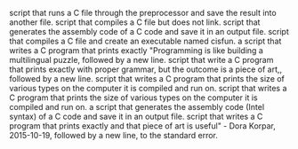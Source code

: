 script that runs a C file through the preprocessor and save the result into another file.
script that compiles a C file but does not link.
script that generates the assembly code of a C code and save it in an output file.
script that compiles a C file and create an executable named cisfun.
a script that writes a C program that prints exactly "Programming is like building a multilingual puzzle, followed by a new line.
script that write a C program that prints exactly with proper grammar, but the outcome is a piece of art,, followed by a new line.
script that writes a C program that prints the size of various types on the computer it is compiled and run on.
script that writes a C program that prints the size of various types on the computer it is compiled and run on.
a script that generates the assembly code (Intel syntax) of a C code and save it in an output file.
script that writes a C program that prints exactly and that piece of art is useful" - Dora Korpar, 2015-10-19, followed by a new line, to the standard error.
